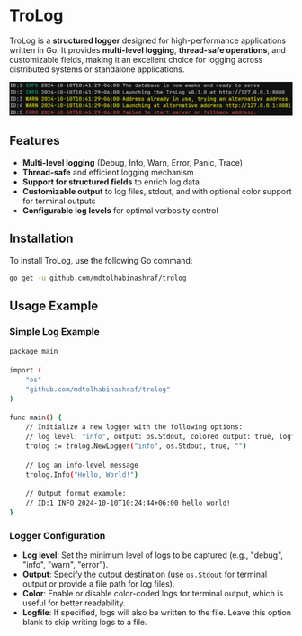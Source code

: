 # TroLog

TroLog is a **structured logger** designed for high-performance applications written in Go. It provides **multi-level logging**, **thread-safe operations**, and customizable fields, making it an excellent choice for logging across distributed systems or standalone applications.

![trolog_example_output](example/trolog_example_output.png)

## Features

- **Multi-level logging** (Debug, Info, Warn, Error, Panic, Trace)
- **Thread-safe** and efficient logging mechanism
- **Support for structured fields** to enrich log data
- **Customizable output** to log files, stdout, and with optional color support for terminal outputs
- **Configurable log levels** for optimal verbosity control

## Installation

To install TroLog, use the following Go command:

```bash
go get -u github.com/mdtolhabinashraf/trolog
```

## Usage Example

### Simple Log Example

```bash
package main

import (
	"os"
	"github.com/mdtolhabinashraf/trolog"
)

func main() {
    // Initialize a new logger with the following options:
    // log level: "info", output: os.Stdout, colored output: true, logfile: ""
    trolog := trolog.NewLogger("info", os.Stdout, true, "")

    // Log an info-level message
    trolog.Info("Hello, World!")

    // Output format example:
    // ID:1 INFO 2024-10-10T10:24:44+06:00 hello world!
}
```

### Logger Configuration

- **Log level**: Set the minimum level of logs to be captured (e.g., "debug", "info", "warn", "error").
- **Output**: Specify the output destination (use `os.Stdout` for terminal output or provide a file path for log files).
- **Color**: Enable or disable color-coded logs for terminal output, which is useful for better readability.
- **Logfile**: If specified, logs will also be written to the file. Leave this option blank to skip writing logs to a file.
